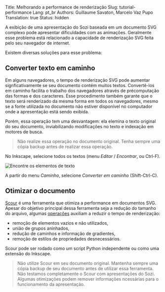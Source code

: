 Title: Melhorando a performance de renderização
Slug: tutorial-performance
Lang: pt_br
Authors: Guillaume Savaton, Marcelo Vaz Pupo
Translation: true
Status: hidden

A exibição de uma apresentação do Sozi baseada em um documento SVG complexo
pode apresentar dificuldades com as animações.
Geralmente esse problema está relacionado a capacidade de renderização SVG feita pelo seu navegador de internet.

Existem diversas soluções para esse problema:

Converter texto em caminho
--------------------------

Em alguns navegadores, o tempo de renderização SVG pode aumentar signficativamente se seu
documento contém muitos textos.
Convertê-los em caminho facilita o trabalho dos navegadores através de précomputação
das formas e dos caracteres.
Esse procedimento também garante que o texto será renderizado da mesma forma em todos os navegadores,
mesmo se a fonte utilizada no documento não estiver disponível no computador onde a apresentação está sendo exibida.

Porém, essa operação tem uma desvantagem: ela elemina o texto original do seu documento,
inviabilizando modificações no texto e indexação em motores de busca.

> Não realize essa operação no documento original.
> Tenha sempre uma cópia backup antes de realizar essa operação.

No Inkscape, selecione todos os textos (menu *Editar* / *Encontrar*, ou Ctrl-F).

![Encontre os elementos de texto](|filename|/images/tutorial-performance/sozi-tutorial-performance-screenshot-01.png)

A partir do menu *Caminho*, selecione *Converter em caminho* (Shift-Ctrl-C).

Otimizar o documento
--------------------

[Scour](http://www.codedread.com/scour/) é uma ferramenta que otimiza a performance em
documentos SVG.
Apesar do objetivo principal dessa ferramenta seja a redução do tamanho do arquivo,
algumas [operações](http://www.codedread.com/scour/ops.php) auxiliam a reduzir o
tempo de renderização:

* remoção de elementos vazios e não utilizados,
* união de grupos aninhados,
* redução de caminhos e informação de gradientes,
* remoção de estilos de propriedades desnecessários.

Scour pode ser rodado como um script Python independente ou como uma extensão do Inkscape.

> Não utilize Scour em seu documento original.
> Mantenha sempre uma cópia backup de seu documento antes de utilizar essa ferramenta.
> Não testamos completamente o Scour com apresentações do Sozi.
> Algumas otimizações podem remover informações ncessárias para o funcionamento da apresentação.
